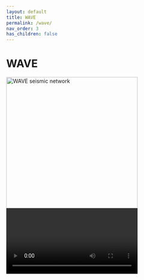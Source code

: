 ```yaml
---
layout: default
title: WAVE
permalink: /wave/
nav_order: 3
has_children: false
---
```


# WAVE


<img src="/assets/wave/Smart_City.png" alt="WAVE seismic network" width="350"/>

<video width="350" controls>
  <source src="anim_earthquake.mp4" type="video/mp4">
Your browser does not support the video tag.
</video> 
